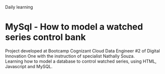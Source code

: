 
Daily learning

# MySql - How to model a watched series control bank

Project developed at Bootcamp Cognizant Cloud Data Engineer #2 of Digital Innovation One with the instruction of specialist Nathally Souza.  
Learning how to model a database to control watched series, using HTML, Javascript and MySQL.
